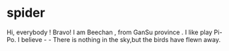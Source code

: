 # spider
Hi, everybody !
Bravo! I am Beechan , from GanSu province . 
I like play Pi-Po.
I believe - - There is nothing in the sky,but the birds have flewn away.
